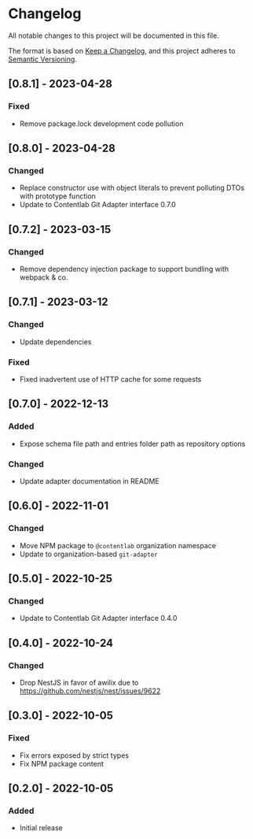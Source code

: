 # Changelog
All notable changes to this project will be documented in this file.

The format is based on [Keep a Changelog](https://keepachangelog.com/en/1.0.0/),
and this project adheres to [Semantic Versioning](https://semver.org/spec/v2.0.0.html).

## [0.8.1] - 2023-04-28
### Fixed
- Remove package.lock development code pollution

## [0.8.0] - 2023-04-28
### Changed
- Replace constructor use with object literals to prevent polluting DTOs with prototype function
- Update to Contentlab Git Adapter interface 0.7.0

## [0.7.2] - 2023-03-15
### Changed
- Remove dependency injection package to support bundling with webpack & co.

## [0.7.1] - 2023-03-12
### Changed
- Update dependencies

### Fixed
- Fixed inadvertent use of HTTP cache for some requests

## [0.7.0] - 2022-12-13
### Added
- Expose schema file path and entries folder path as repository options

### Changed
- Update adapter documentation in README

## [0.6.0] - 2022-11-01
### Changed
- Move NPM package to `@contentlab` organization namespace
- Update to organization-based `git-adapter`

## [0.5.0] - 2022-10-25
### Changed
- Update to Contentlab Git Adapter interface 0.4.0

## [0.4.0] - 2022-10-24
### Changed
- Drop NestJS in favor of awilix due to https://github.com/nestjs/nest/issues/9622

## [0.3.0] - 2022-10-05
### Fixed
- Fix errors exposed by strict types
- Fix NPM package content

## [0.2.0] - 2022-10-05

### Added
- Initial release
